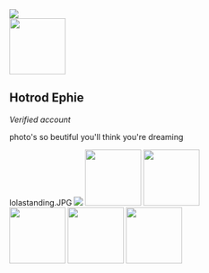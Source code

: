 <!DOCTYPE html>
<html>
  <head>
     <link href="https://fonts.googleapis.com/css?family=Press+Start+2P&display=swap" rel="stylesheet">
    <style>
      #verfied {
      font-style:italic;
      }
      .h2 {
      font-family:pressstart2p,monospace;
      }
      .body {
      font-family:pressstart2p,monospace;
      text-align:centre;
      }
      .img {
      border-radius:50%;
      margin-top:10px;
      margin-left:2px;
      margin-right:2px;
      }
     .smaller-image {
      width:100px;
      }
    </style>
  </head>
  <body>
    <img src="https://mimo.app?r?insta.svg">
    <br>
    <img src="reece2.JPG" class="smaller-image">
    <h2> Hotrod Ephie </h2>
    <p id="verfied"> Verified account</p>
    <p> photo's so beutiful you'll think you're dreaming</p>
    lolastanding.JPG
    <img src="lolastanding.JPG class="smaller-image">
    <img src="chandelier.JPG" class="smaller-image">   
    <img src="handflower.JPG" class="smaller-image">  
    <br>
    <img src="reece.JPG" class="smaller-image">
    <img src="danieye.JPG" class="smaller-image">
    <img src="chamivintage.JPG" class="smaller-image">
  </body>
  </html>

